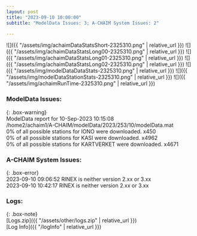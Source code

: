 ```yaml
---
layout: post
title: "2023-09-10 10:00:00"
subtitle: "ModelData Issues: 3; A-CHAIM System Issues: 2"

---
```


![]({{ "/assets/img/achaimDataStatsShort-2325310.png" | relative_url }})
![]({{ "/assets/img/achaimDataStatsLong00-2325310.png" | relative_url }})
![]({{ "/assets/img/achaimDataStatsLong01-2325310.png" | relative_url }})
![]({{ "/assets/img/achaimDataStatsLong02-2325310.png" | relative_url }})
![]({{ "/assets/img/modelDataDataStats-2325310.png" | relative_url }})
![]({{ "/assets/img/modelDataStationStats-2325310.png" | relative_url }})
![]({{ "/assets/img/achaimRunTime-2325310.png" | relative_url }})


### ModelData Issues:  
  
{: .box-warning}  
 ModelData report for 10-Sep-2023 10:15:08   
 /home2/achaim1/A-CHAIM/modelData/2023/253/10/modelData.mat   
 0% of all possible stations for IONO were downloaded. x450   
 0% of all possible stations for KASI were downloaded. x4962   
 0% of all possible stations for KARTVERKET were downloaded. x4671   
  
### A-CHAIM System Issues:  
  
{: .box-error}  
2023-09-10 09:06:52 RINEX is neither version 2.xx or 3.xx  
2023-09-10 10:42:17 RINEX is neither version 2.xx or 3.xx  

### Logs:  
  
{: .box-note}  
[Logs.zip]({{ "/assets/other/logs.zip" | relative_url }})  
[Log Info]({{ "/logInfo" | relative_url }})  
